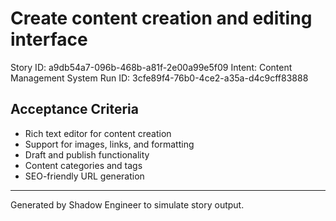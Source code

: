 # Create content creation and editing interface

Story ID: a9db54a7-096b-468b-a81f-2e00a99e5f09
Intent: Content Management System
Run ID: 3cfe89f4-76b0-4ce2-a35a-d4c9cff83888

## Acceptance Criteria
- Rich text editor for content creation
- Support for images, links, and formatting
- Draft and publish functionality
- Content categories and tags
- SEO-friendly URL generation

---
Generated by Shadow Engineer to simulate story output.
